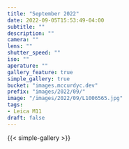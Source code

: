 ```yaml
---
title: "September 2022"
date: 2022-09-05T15:53:49-04:00
subtitle: ""
description: ""
camera: ""
lens: ""
shutter_speed: ""
iso: ""
aperature: ""
gallery_feature: true
simple_gallery: true
bucket: "images.mccurdyc.dev"
prefix: "images/2022/09/"
image: "/images/2022/09/L1006565.jpg"
tags:
- Leica M11
draft: false
---
```


{{< simple-gallery >}}

